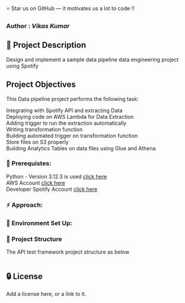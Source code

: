 :star: Star us on GitHub — it motivates us a lot to code !!
### Author : _Vikas Kumar_

##  :beginner: Project Description 
Design and implement a sample data pipeline data engineering project using Spotify
## Project Objectives 
This Data pipeline project performs the following task:

Integrating with Spotify API and extracting Data<br/>
Deploying code on AWS Lambda for Data Extraction<br/>
Adding trigger to run the extraction automatically<br/>
Writing transformation function <br/>
Building automated trigger on transformation function<br/>
Store files on S3 properly<br/>
Building Analytics Tables on data files using Glue and Athena<br/>
 
### :notebook: Prerequistes:

Python - Version 3.12.3 is used [click here](https://www.python.org/downloads/)<br/>
AWS Account [click here](https://aws.amazon.com/)<br/>
Developer Spotify Account [click here](https://developer.spotify.com/)<br/>

###  :zap: Approach: 


### :electric_plug: Environment Set Up: 


###  :file_folder: Project Structure
The API test framework project structure as below 

```

```

##  :lock: License
Add a license here, or a link to it.
